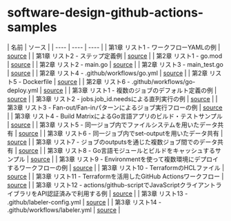 # software-design-github-actions-samples

| 名前 | ソース  |
| ----  | ---- | ---- |
| 第1章 リスト1 - ワークフローYAMLの例 | [source](chap1/workflows/simple1.yml)  |
| 第1章 リスト2 - ステップ定義例 |  [source](chap1/workflows/simple2.yml)  |
| 第2章 リスト1 - go.mod |  [source](chap2/go.mod)  |
| 第2章 リスト2 - main.go |  [source](chap2/main.go)  |
| 第2章 リスト3 - main_test.go |  [source](chap2/main_test.go)  |
| 第2章 リスト4 - .github/workflows/go.yml |  [source](chap2/workflows/go.yml)  |
| 第2章 リスト5 - Dockerfile |  [source](chap2/Dockerfile)  |
| 第2章 リスト6 - .github/workflows/go-deploy.yml |  [source](chap2/workflows/go-deploy.yml)  |
| 第3章 リスト1 - 複数のジョブのデフォルト定義の例 |  [source](chap3/workflows/job-pattern-parallel.yml)  |
| 第3章 リスト2 - jobs.job_id.needsによる直列実行の例 |  [source](chap3/workflows/job-pattern-serial.yml)  |
| 第3章 リスト3 - Fan-out/Fan-inパターンによるジョブ実行フローの例 |  [source](chap3/workflows/job-pattern-fout-fin.yml)  |
| 第3章 リスト4 - Build MatrixによるGo言語アプリのビルド・テストサンプル |  [source](chap3/workflows/go-matrix.yml)  |
| 第3章 リスト5 - 同一ジョブ内でファイルシステムを用いたデータ共有 |  [source](chap3/workflows/data-sharing-steps1.yml)  |
| 第3章 リスト6 - 同一ジョブ内でset-outputを用いたデータ共有 |  [source](chap3/workflows/data-sharing-steps2.yml)  |
| 第3章 リスト7 - ジョブのoutputsを通じた複数ジョブ間でのデータ共有 |  [source](chap3/workflows/data-sharing-jobs1.yml)  |
| 第3章 リスト8 - Go言語モジュールとビルドをキャッシュするサンプル |  [source](chap3/workflows/go-cache.yml)  |
| 第3章 リスト9 - Environmentを使って複数環境にデプロイするワークフローの例 |  [source](chap3/workflows/multi-env-deploy.yml)  |
| 第3章 リスト10 - TerraformのHCLファイル |  [source](chap3/main.tf)  |
| 第3章 リスト11 - Terraformを活用したGitHub Actionsワークフロー |  [source](chap3/workflows/terraform.yml)  |
| 第3章 リスト12 - actions/github-scriptでJavaScriptクライアントライブラリをAPI認証済みで利用する例 |  [source](chap3/workflows/terraform-pr-comment.yml)  |
| 第3章 リスト13 - .github/labeler-config.yml |  [source](chap3/labeler-config.yml)  |
| 第3章 リスト14 - .github/workflows/labeler.yml |  [source](chap3/workflows/labeler.yml)  |
